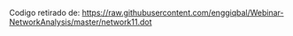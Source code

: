 Codigo retirado de:
https://raw.githubusercontent.com/enggiqbal/Webinar-NetworkAnalysis/master/network11.dot